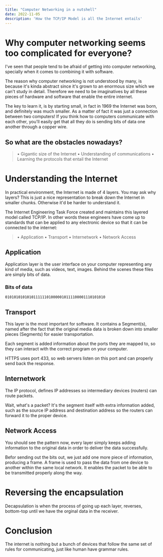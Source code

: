 ```yaml
---
title: "Computer Networking in a nutshell"
date: 2022-11-05
description: 'How the TCP/IP Model is all the Internet entails'
---
```


# Why computer networking seems too complicated for everyone?
I've seen that people tend to be afraid of getting into computer networking, specially when it comes to combining it with software.

The reason why computer networking is not understood by many, is because it's kinda abstract since it's grown to an enormous size which we can't study in detail. Therefore we need to be imaginatives by  all these pieces of hardware and software that enable the entire internet.

The key to learn it, is by starting small, in fact in 1969 the Internet was born, and definitely was much smaller. As a matter of fact it was just a connection between two computers! If you think how to computers communicate with each other, you'll easily get that all they do is sending bits of data one another through a copper wire.

## So what are the obstacles nowadays?

> • Gigantic size of the Internet
> • Understanding of communications
> • Learning the protocols that entail the Internet

# Understanding the Internet

In practical environment, the Internet is made of 4 layers. You may ask why layers? This is just a nice representation to break down the Internet in smaller chunks. Otherwise it'd be harder to understand it.

The Internet Engineering Task Force created and maintains this layered model called TCP/IP. In other words these engineers have come up to standards that can be applied to any electronic device so that it can be connected to the internet:

> • Application
> • Transport
> • Internetwork
> • Network Access

## Application

Application layer is the user interface on your computer representing any kind of media, such as videos, text, images. Behind the scenes these files are simply bits of data.

### Bits of data
```
0101010101010111111010000010111100001110101010
```

## Transport

This layer is the most important for software. It contains a Segment(s), named after the fact that the original media data is broken down into smaller pieces (Segments) for easier transportation.

Each segment is added information about the ports they are mapped to, so they can interact with the correct program on your computer.

HTTPS uses port 433, so web servers listen on this port and can properly send back the response.

## Internetwork

The IP protocol, defines IP addresses so intermediary devices (routers) can route packets.

Wait, what's a packet? It's the segment itself with extra information added, such as the source IP address and destination address so the routers can forward it to the proper device.

## Network Access

You should see the pattern now, every layer simply keeps adding information to the original data in order to deliver the data successfully.

Befor sending out the bits out, we just add one more piece of information, producing a frame. A frame is used to pass the data from one device to another within the same local network. It enables the packet to be able to be transmitted properly along the way.

# Reversing the encapsulation

Decapsulation is when the process of going up each layer, reverses, bottom-top until we have the orginal data in the receiver.

# Conclusion

The internet is nothing but a bunch of devices that follow the same set of rules for communicating, just like human have grammar rules.

